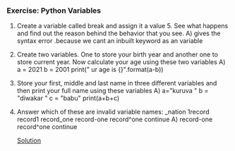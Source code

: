 ### Exercise: Python Variables
1. Create a variable called break and assign it a value 5. See what happens and find out the reason behind the behavior that you see.
A) gives the syntax error .because we cant  an inbuilt keyword as an variable
3. Create two variables. One to store your birth year and another one to store current year. Now calculate your age using these two variables
A)
a = 2021
b = 2001
print(" ur age is  {}".format(a-b))
5. Store your first, middle and last name in three different variables and then print your full name using these variables
A)
a="kuruva "
b = "diwakar "
c = "babu"
print(a+b+c)
7. Answer which of these are invalid variable names: 
   _nation
   1record
   record1
   record_one
   record-one
   record^one
   continue
  A) record-one
     record^one
     continue
   
   [Solution](https://github.com/codebasics/py/blob/master/Basics/Exercise/2_variables/2_variables_exercise.ipynb)
